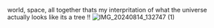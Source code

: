 world, space, all together 
thats my interpritation of what the universe actually looks like
its a tree !!
![IMG_20240814_132747 (1)](https://github.com/user-attachments/assets/8af64124-df12-4e33-916b-d4aa393bed9a)
